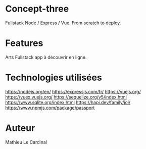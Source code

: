 ﻿# Concept-three
Fullstack Node / Express / Vue. From scratch to deploy.

# Features
Arts
Fullstack app à découvrir en ligne.

# Technologies utilisées
https://nodejs.org/en/
https://expressjs.com/fr/
https://vuejs.org/
https://vuex.vuejs.org/
https://sequelize.org/v5/index.html
https://www.sqlite.org/index.html
https://hapi.dev/family/joi/
https://www.npmjs.com/package/passport

# Auteur
Mathieu Le Cardinal
